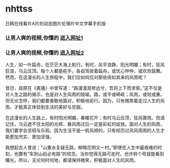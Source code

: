 # nhttss
日韩在线看片A片的动态图片伦理片中文字幕手机版
                 
### 让男人爽的视频,你懂的  [进入网址1](https://jaakcc.com/?444)

### 让男人爽的视频,你懂的  [进入网址2](https://jaamcc.com/?444)
                       
人生，如一叶扁舟，在茫茫大海上航行。有时，风平浪静，阳光明媚；有时，狂风巨浪，乌云压顶。每个人都是舵手，各自驾驶着扁舟，或忧心忡忡，或欢欣鼓舞。然而，在这漫长的人生旅程中，我们应如何应对那些突如其来的风雨呢？

昔日，屈原在《离骚》中曾写道：“路漫漫其修远兮，吾将上下而求索。”这不仅是对人生之路的揭示，也是对人生风雨的隐喻。路，或平或崎岖；风雨，或轻或重。但无论怎样，我们都要勇敢地面对，积极地前行。因为，只有微笑着走过人生的风雨，才能真正体验到生活的美好与甘甜。

在这漫长的人生路上，有时阳光明媚，春暖花开；有时乌云压顶，狂风骤雨。但请记住，乌云遮不住太阳的光辉，暴风雨过后一定是彩虹的绽放。面对人生的风雨，我们要学会坚韧与乐观。因为生活不是一帆风顺的，只有经历过风风雨雨的人生才能更加充实、更加坚强。

我想起古人曾说：“山重水复疑无路，柳暗花明又一村。”即使在人生中最艰难的时刻，也要有“车到山前必有路”的信念。当你觉得无路可走时，也许转个弯就能看到曙光。所以，无论何时何地，都请保持微笑，积极面对人生的风雨。
